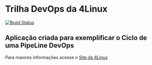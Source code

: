 # Trilha DevOps da 4Linux

<!-- Altere a Flag abaixo com sua URL do Travis -->
[![Build Status](https://travis-ci.org/Schuede/DevOpsLab-HelloWorld.svg?branch=master)](https://travis-ci.org/Schuede/DevOpsLab-HelloWorld)
## Aplicação criada para exemplificar o Ciclo de uma PipeLine DevOps


Para maiores informações acesse o [Site da 4Linux](https://www.4linux.com.br/cursos/devops)
